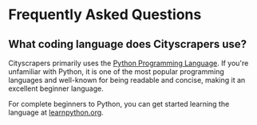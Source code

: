 # Frequently Asked Questions

## What coding language does Cityscrapers use?

Cityscrapers primarily uses the [Python Programming Language](https://www.python.org/). If you're unfamiliar with Python, it is one of the most popular programming languages and well-known for being readable and concise, making it an excellent beginner language. 

For complete beginners to Python, you can get started learning the language at [learnpython.org](https://www.learnpython.org/).
